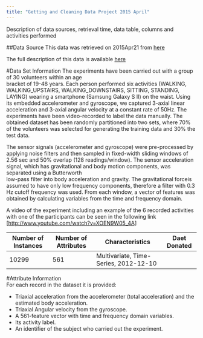 ```yaml
---
title: "Getting and Cleaning Data Project 2015 April"
---
```

Description of data sources, retrieval time, data table, columns and activities performed

##Data Source
This data was retrieved on 2015Apr21 from [here](https://d396qusza40orc.cloudfront.net/getdata%2Fprojectfiles%2FUCI%20HAR%20Dataset.zip)  

The full description of this data is available [here](http://archive.ics.uci.edu/ml/datasets/Human+Activity+Recognition+Using+Smartphones)

#Data Set Information
The experiments have been carried out with a group of 30 volunteers within an age  
bracket of 19-48 years. Each person performed six activities (WALKING, WALKING_UPSTAIRS, WALKING_DOWNSTAIRS, SITTING, STANDING, LAYING) wearing a smartphone (Samsung Galaxy S II) on the waist.  Using its embedded accelerometer and gyroscope, we captured 3-axial linear acceleration  and 3-axial angular velocity at a constant rate of 50Hz. The experiments have been   video-recorded to label the data manually. The obtained dataset has been randomly  partitioned into two sets, where 70% of the volunteers was selected for generating the training data and 30% the test data. 

The sensor signals (accelerometer and gyroscope) were pre-processed by applying noise filters and then sampled in fixed-width sliding windows of 2.56 sec and 50% overlap (128 readings/window). The sensor acceleration signal, which has gravitational and body motion components, was separated using a Butterworth   
low-pass filter into body acceleration and gravity. The gravitational forceis assumed to have only low frequency components, therefore a filter with 0.3 Hz cutoff frequency was used. From each window, a vector of features was obtained by calculating variables from the time and frequency domain.

A video of the experiment including an example of the 6 recorded activities   
with one of the participants can be seen in the following link [http://www.youtube.com/watch?v=XOEN9W05_4A]

Number of Instances | Number of Attributes | Characteristics | Daet Donated
------|------|------|------
10299|561|Multivariate, Time-Series, 2012-12-10

#Attribute Information  
For each record in the dataset it is provided:  
* Triaxial acceleration from the accelerometer (total acceleration) and the estimated body acceleration.   
* Triaxial Angular velocity from the gyroscope.   
* A 561-feature vector with time and frequency domain variables.   
* Its activity label.   
* An identifier of the subject who carried out the experiment.
